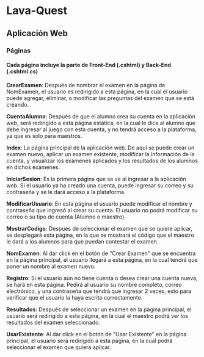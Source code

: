 # Lava-Quest
 
## Aplicación Web

### Páginas
#### Cada página incluye la parte de Front-End (.cshtml) y Back-End (.cshtml.cs)

**CrearExamen**: Después de nombrar el examen en la página de NomExamen, el usuario es redirigido a esta página, en la cual el usuario puede agregar, eliminar, o modificar las preguntas del examen que se está creando.

**CuentaAlumno**: Después de que el alumno crea su cuenta en la aplicación web, será redirigido a esta página estática, en la cual le dice al alumno que debe ingresar al juego con esta cuenta, y no tendrá acceso a la plataforma, ya que es solo para maestros.

**Index**: La página principal de la aplicación web. De aquí se puede crear un examen nuevo, aplicar un examen existente, modificar la información de la cuenta, y visualizar los exámenes aplicados y los resultados de los alumnos en dichos exámenes.

**IniciarSesion**: Es la primera página que se ve al ingresar a la aplicación web. Si el usuario ya ha creado una cuenta, puede ingresar su correo y su contraseña y se le dará acceso a la plataforma.

**ModificarUsuario**: En esta página el usuario puede modificar el nombre y contraseña que ingresó al crear su cuenta. El usuario no podrá modificar su correo o su tipo de cuenta (Alumno o maestro)

**MostrarCodigo**: Después de seleccionar el examen que se quiere aplicar, se desplegará esta página, en la que se mostrará el código que el maestro le dará a los alumnos para que puedan contestar el examen.

**NomExamen**: Al dar click en el botón de "Crear Examen" que se encuentra en la página principal, el usuario llegará a esta página, en la cual tendrá que poner un nombre al examen nuevo.

**Registro**: Si el usuario aún no tiene cuenta o desea crear una cuenta nueva, se hará en esta página. Pedirá al usuario su nombre completo, correo electrónico, y una contraseña que tendrá que ingresar 2 veces, esto para verificar que el usuario la haya escrito correctamente.

**Resultados**: Después de seleccionar un examen en la página principal, el usuario será redirigido a esta página, en la cual el maestro podrá ver los resultados del examen seleccionado.

**UsarExistente**: Al dar click en el botón de "Usar Existente" en la página principal, el usuario será redirigido a esta página, en la cual podrá seleccionar el examen que quiera aplicar.
